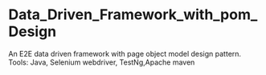 # Data_Driven_Framework_with_pom_Design
An E2E data driven framework with page object model design pattern. 
Tools: Java, Selenium webdriver, TestNg,Apache maven
